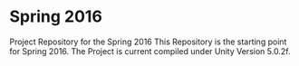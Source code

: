 # Spring 2016
Project Repository for the Spring 2016
This Repository is the starting point for Spring 2016. 
The Project is current compiled under Unity Version 5.0.2f.
